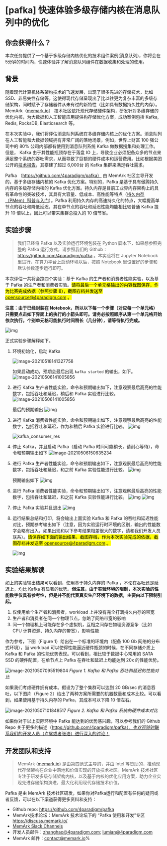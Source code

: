 # [pafka] 快速体验多级存储内核在消息队列中的优化

## 你会获得什么？
本次任务提供了一个基于多级存储内核优化的技术组件案例(消息队列)，你将会在5分钟的时间内，快速体验并了解消息队列组件在数据收集和处理的使用。

## 背景

随着现代计算机体系架构技术的飞速发展，出现了很多先进的存储技术，比如 SSD、非易失性存储等。这使得现代存储呈现出了比以往更为复杂丰富的多级存储架构，同时赋予了存储器件从未有过的新特性（比如具有数据持久性的内存）。MemArk（[memark.io](https://memark.io)） 技术社区依托现代存储硬件架构，研发针对多级存储的优化内核，为大数据和人工智能应用提供构存储优化方案，成功案例包括 Kafka, Redis, RocksDB, Elasticsearch 等。

在本次实验中，我们将评估消息队列系统在多级存储内核上的优化方案。消息队列在人工智能和大数据领域拥有非常广阔的落地场景，例如，世界上财富 100 强公司中的 80% 公司内部都有使用到消息队列系统 Kafka 做数据搜集和处理工作。但是， Kafka 由于其性能瓶颈存在于落盘 IO 上，导致企业必须配备众多的节点来满足整个系统的吞吐需求，从而导致了巨额的硬件成本和运营费用。比如根据美团公开的[技术报告](https://tech.meituan.com/2021/01/14/kafka-ssd.html)，其搭建了超过 6,000台 的 Kafka 集群来满足吞吐需求。

Pafka （https://github.com/4paradigm/pafka） 由 MemArk 社区主导开发的，基于多级存储内核的 Kafka 优化方案。特别的，Pafka 是基于具有傲腾持久内存的多级存储内核的 Kafka 优化方案。持久内存是目前工业界内存架构上的具有革命性的突破技术，其具有大容量、低成本、高性能等特点（[持久内存（PMem）科普与入门](https://memark.io/index.php/2021/04/27/pmem_intro-2/)）。Pafka 利用持久内存的高速持久化的特点，大幅提高单节点的吞吐和降低延迟，其在单节点的吞吐和延迟性能均能相比较普通 Kafka 提升 10 倍以上，因此可以带来集群总投入的 10 倍节省。

## 实验步骤

> 我们已经将 Pafka 以及实验运行环境包装在 Python 脚本下，如果想参照完整的 Pafka 运行方式，请参照我们的 Github：https://github.com/4paradigm/pafka 。本实验将在 Jupyter Notebook 里进行，在算力平台上启动环境以后，按照 Notebook 里设置好的步骤和默认参数逐步运行即可。

本次评估一共将会跑四个实验：基于 Kafka 的生产者和消费者性能实验，以及基于 Pafka 的生产者和消费者实验。<mark>请将最后一个单元格输出的内容截图保存，作为比赛完成依据（参照步骤 8），截图存档并发送至 opensource@4paradigm.com 。</mark>

**注意：由于已经封装在 Notebook，所以以下每一个步骤（对应每一个单元格）只需要点击如下界面上的执行的小箭头即可。请务必按照顺序从第一个单元格开始依次执行。个别单元格可能执行时间稍长（几分钟），请等待执行完成。**

![img](https://ftp.bmp.ovh/imgs/2021/05/db37fcc322ae50ea.png)

正式实验步骤解释如下。

1. 环境初始化，启动 Kafka 

   ![image-20210518141327758](https://ftp.bmp.ovh/imgs/2021/05/f789b88da2a07ba4.png)

   如果启动成功，预期会最后出现 `kafka started` 的输出，如下。
   ![image-20210506141005856](https://ftp.bmp.ovh/imgs/2021/05/6bf4e456cf0e44d7.png)

2. 进行 Kafka 生产者性能实验，命令和预期输出如下，注意观察最后高亮的性能数字，包括吞吐和延迟，稍后和 Pafka 实验进行比较。
 ![image-20210506141005856](https://ftp.bmp.ovh/imgs/2021/05/7cc27e7438e91b06.png)

   最后的预期输出
   ![img](https://ftp.bmp.ovh/imgs/2021/05/d18cad2f8baf4247.png)

3. 进行 Kafka 消费者性能实验，命令和预期输出如下，注意观察最后高亮的性能数字，包括吞吐和延迟，作为和稍后 Pafka 实验进行比较。
   ![img](https://z3.ax1x.com/2021/05/24/gvPfkn.png)

   ![kafka_consumer_res](https://ftp.bmp.ovh/imgs/2021/05/889d2c97767e5692.png)

4. 停止 Kafka，并且启动 Pafka（启动 Pafka 时间可能稍长，请耐心等待），命令和预期输出如下
   ![image-20210506150635234](https://ftp.bmp.ovh/imgs/2021/05/ac266866ad4be8b9.png)

5. 进行 Pafka 生产者性能实验，命令和预期输出如下，注意观察最后高亮的性能数字，包括吞吐和延迟，和之前 Kafka 实验性能进行比较。
   ![img](https://ftp.bmp.ovh/imgs/2021/05/451443261edbca4c.png)

   预期输出如下
   ![img](https://ftp.bmp.ovh/imgs/2021/05/c36c96a1ceb58be6.png)

6. 进行 Pafka 消费者性能实验，命令和预期输出如下，注意观察最后高亮的性能数字，包括吞吐和延迟，和之前 Kafka 实验性能进行比较。
 ![img](https://ftp.bmp.ovh/imgs/2021/05/3b4b9b3e280a7bf0.png)
   ![img](https://ftp.bmp.ovh/imgs/2021/05/d3a3d4fe2f311249.png)

7. 停止 Pafka 实验并且退出
    ![img](https://ftp.bmp.ovh/imgs/2021/05/0e9910c17991855b.png)
8. 运行结果总结和打印，将会输出上面实验 Kafka 和 Pafka 的吞吐和延迟性能对比，预期参考输出如下（注意，因为实验运行时环境的区别，输出的性能数字会略有出入，如果出现和以下参考结果相差很大的数字，请和我们开发人员联系）。<mark>请保存如下面的输出结果，截图存档，作为本次实验完成的依据，截图存档并发送至 opensource@4paradigm.com 。</mark>

   ![img](https://ftp.bmp.ovh/imgs/2021/05/2b1cad1ccdae6049.png)


## 实验结果解读

如上的实验输出结果可以看到，使用基于持久内存的 Pafka ，不论在吞吐还是延迟上，均比 Kafka 有显著的优势。**但注意，由于实验环境的限制，本次实验的性能数字仅具有参考性，但是并不能代表真实生产环境下的数据，主要由以下限制引起。**

1. 仅使用单个生产者和消费者，workload 上并没有完全打满持久内存的带宽
2. 生产者和消费者在同一个物理节点，忽略了网络带宽的影响
3. 同一个物理机上可能存在多个虚拟机，互相之间存在物理资源竞争（比如 CPU 计算资源、持久内存的带宽），影响性能

作为参考，下图（Figure 1）给出在一个标准的环境内（配备 100 Gb 网络的分布式环境），当 workload 可以使得性能逼近硬件瓶颈的时候，在不同存储介质上 Kafka 和 Pafka 的性能优势表现。可以看到，相比较于数据中心常用的 SATA SSD 的硬件配置，在单节点上 Pafka 在吞吐和延迟上均能达到 20x 的性能优势。

![image-20210507095519804](https://ftp.bmp.ovh/imgs/2021/05/1ce7bb0e96c2a2c1.png) *Figure 1. Kafka 和 Pafka 吞吐和延迟的性能对比*

如果我们考虑硬件拥有成本。假设为了整个集群可以达到 20 GB/sec 的消息吞吐，以下图片（Figure 2）给出了两种方案所需要的机器数量和成本比较。可以看到，如果使用基于持久内存的 Pafka，其成本可以下降 10 倍左右。

![image-20210507101848517](https://z3.ax1x.com/2021/05/24/gjVF4s.png)
*Figure 2. Kafka 和 Pafka 系统的硬件成本对比*

如果你对于以上实际环境中 Pafka 能达到的优势感兴趣，可以参考我们的 Github Repo 关于更多的描述（https://github.com/4paradigm/pafka），也欢迎随时联系我们的开发人员（卢冕或者张浩）进行深入的讨论！

## 开发团队和支持

> MemArk ([memark.io](https://memark.io)) 是由第四范式主导的，并由 Intel 等赞助的，推动现代存储架构在企业中落地和价值实现的开放技术社区。MemArk 技术社区专注于研发多级存储架构内核，以及基于内核的优化应用方案，助力企业实现先进存储架构演进，最大化利用现代存储技术价值。

Pafka 是由 MemArk 技术社区研发，如果你对Pafka运行和配置有任何的疑问或者反馈，可以在以下渠道获得更多资料和支持：

-    Github repo: https://github.com/4paradigm/pafka
-    MemArk技术论坛：MemArk 技术论坛下的 “Pafka 使用和开发”专区 https://discuss.memark.io/
-    [MemArk Slack Channels](https://join.slack.com/t/memarkworkspace/shared_invite/zt-o1wa5wqt-euKxFgyrUUrQCqJ4rE0oPw)
-    开发人员邮件：[zhanghao@4paradigm.com](mailto:zhanghao@4paradigm.com); lumian@4paradigm.com
-    MemArk 邮件：contact@memark.io%     


